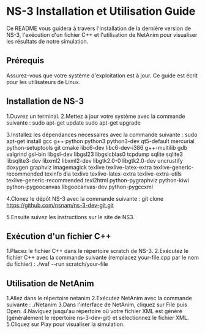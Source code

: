 # NS-3 Installation et Utilisation Guide
Ce README vous guidera à travers l'installation de la dernière version de NS-3, l'exécution d'un fichier C++ et l'utilisation de NetAnim pour visualiser les résultats de notre simulation.

## Prérequis
Assurez-vous que votre système d'exploitation est à jour. Ce guide est écrit pour les utilisateurs de Linux.

## Installation de NS-3
1.Ouvrez un terminal.
2.Mettez à jour votre système avec la commande suivante :
                                              sudo apt-get update
                                              sudo apt-get upgrade
                                              
3.Installez les dépendances nécessaires avec la commande suivante :
                                              sudo apt-get install gcc g++ python python3 python3-dev qt5-default mercurial python-setuptools git cmake libc6-dev libc6-dev-i386 g++-multilib gdb valgrind gsl-bin libgsl-dev libgsl23 libgslcblas0 tcpdump sqlite sqlite3 libsqlite3-dev libxml2 libxml2-dev libgtk2.0-0 libgtk2.0-dev uncrustify doxygen graphviz imagemagick texlive texlive-latex-extra texlive-generic-recommended texinfo dia texlive texlive-latex-extra texlive-extra-utils texlive-generic-recommended texi2html python-pygraphviz python-kiwi python-pygoocanvas libgoocanvas-dev python-pygccxml

4.Clonez le dépôt NS-3 avec la commande suivante :
                                              git clone https://github.com/nsnam/ns-3-dev-git.git
                                              
5.Ensuite suivez les instructions sur le site de NS3.

## Exécution d'un fichier C++
1.Placez le fichier C++ dans le répertoire scratch de NS-3.
2.Exécutez le fichier C++ avec la commande suivante (remplacez your-file.cpp par le nom du fichier) :
                                              ./waf --run scratch/your-file

## Utilisation de NetAnim
1.Allez dans le répertoire netanim
2.Exécutez NetAnim avec la commande suivante :
                                              ./Netanim
3.Dans l'interface de NetAnim, cliquez sur File puis Open.
4.Naviguez jusqu'au répertoire où votre fichier XML est généré (généralement le répertoire ns-3-dev-git) et sélectionnez le fichier XML.
5.Cliquez sur Play pour visualiser la simulation.
